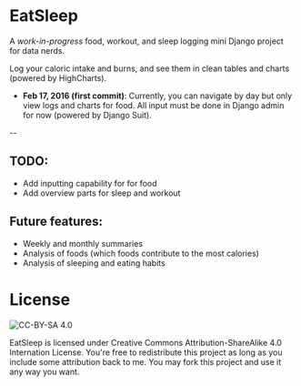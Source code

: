 EatSleep
========

A *work-in-progress* food, workout, and sleep logging mini Django project for data nerds.

Log your caloric intake and burns, and see them in clean tables and charts (powered by HighCharts).

- **Feb 17, 2016 (first commit)**:
    Currently, you can navigate by day but only view logs and charts for food. All input must be done in Django admin for now (powered by Django Suit).

--

TODO:
-----

- Add inputting capability for for food
- Add overview parts for sleep and workout

Future features:
----------------

- Weekly and monthly summaries
- Analysis of foods (which foods contribute to the most calories)
- Analysis of sleeping and eating habits

License
=======

![CC-BY-SA 4.0](https://licensebuttons.net/l/by-sa/4.0/88x31.png)

EatSleep is licensed under Creative Commons Attribution-ShareAlike 4.0 Internation License. You're free to redistribute this project as long as you include some attribution back to me. You may fork this project and use it any way you want.